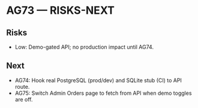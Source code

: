 # AG73 — RISKS-NEXT
## Risks
- Low: Demo-gated API; no production impact until AG74.
## Next
- AG74: Hook real PostgreSQL (prod/dev) and SQLite stub (CI) to API route.
- AG75: Switch Admin Orders page to fetch from API when demo toggles are off.
